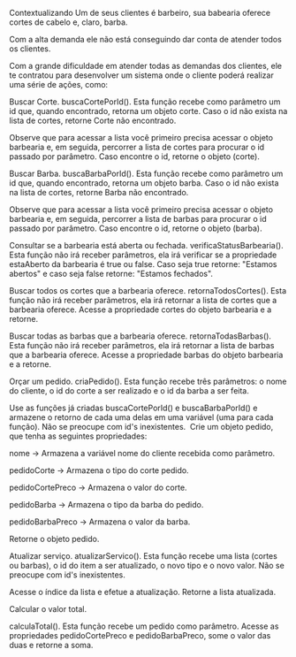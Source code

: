 Contextualizando
Um de seus clientes é barbeiro, sua babearia oferece cortes de cabelo e, claro, barba.

Com a alta demanda ele não está conseguindo dar conta de atender todos os clientes.

Com a grande dificuldade em atender todas as demandas dos clientes, ele te contratou para desenvolver um sistema onde o cliente poderá realizar uma série de ações, como:

Buscar Corte.
buscaCortePorId(). Esta função recebe como parâmetro um id que, quando encontrado, retorna um objeto corte. Caso o id não exista na lista de cortes, retorne ⁠Corte não encontrado.

Observe que para acessar a lista você primeiro precisa acessar o objeto barbearia e, em seguida, percorrer a lista de cortes para procurar o id passado por parâmetro. Caso encontre o id, retorne o objeto (corte).

Buscar Barba.
buscaBarbaPorId(). Esta função recebe como parâmetro um id que, quando encontrado, retorna um objeto barba. Caso o id não exista na lista de cortes, retorne ⁠Barba não encontrado.

Observe que para acessar a lista você primeiro precisa acessar o objeto barbearia e, em seguida, percorrer a lista de barbas para procurar o id passado por parâmetro. Caso encontre o id, retorne o objeto (barba).

Consultar se a barbearia está aberta ou fechada.
verificaStatusBarbearia(). Esta função não irá receber parâmetros, ela irá verificar se a propriedade estaAberto da barbearia é true ou false. Caso seja true retorne: ⁠"Estamos abertos" e caso seja false retorne: "Estamos fechados".

Buscar todos os cortes que a barbearia oferece.
retornaTodosCortes(). Esta função não irá receber parâmetros, ela irá retornar a lista de cortes que a barbearia oferece. ⁠Acesse a propriedade cortes do objeto barbearia e a retorne.

Buscar todas as barbas que a barbearia oferece.
retornaTodasBarbas(). Esta função não irá receber parâmetros, ela irá retornar a lista de barbas que a barbearia oferece. ⁠Acesse a propriedade barbas do objeto barbearia e a retorne.

Orçar um pedido.
criaPedido(). Esta função recebe três parâmetros: o nome do cliente, o id do corte a ser realizado e o id da barba a ser feita.

Use as funções já criadas buscaCortePorId() e buscaBarbaPorId() e armazene o retorno de cada uma delas em uma variável (uma para cada função). Não se preocupe com id's inexistentes.
⁠
Crie um objeto pedido, que tenha as seguintes propriedades:

nome -> Armazena a variável nome do cliente recebida como parâmetro.

pedidoCorte -> Armazena o tipo do corte pedido.

pedidoCortePreco -> Armazena o valor do corte.

pedidoBarba -> Armazena o tipo da barba do pedido.

pedidoBarbaPreco -> Armazena o valor da barba.

Retorne o objeto pedido.

Atualizar serviço.
atualizarServico(). Esta função recebe uma lista (cortes ou barbas), o id do item a ser atualizado, o novo tipo e o novo valor. Não se preocupe com id's inexistentes.

Acesse o índice da lista e efetue a atualização. Retorne a lista atualizada.

Calcular o valor total.

calculaTotal(). Esta função recebe um pedido como parâmetro. Acesse as propriedades pedidoCortePreco e pedidoBarbaPreco, some o valor das duas e retorne a soma.
